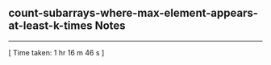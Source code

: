 <h2>count-subarrays-where-max-element-appears-at-least-k-times Notes</h2><hr>[ Time taken: 1 hr 16 m 46 s ]